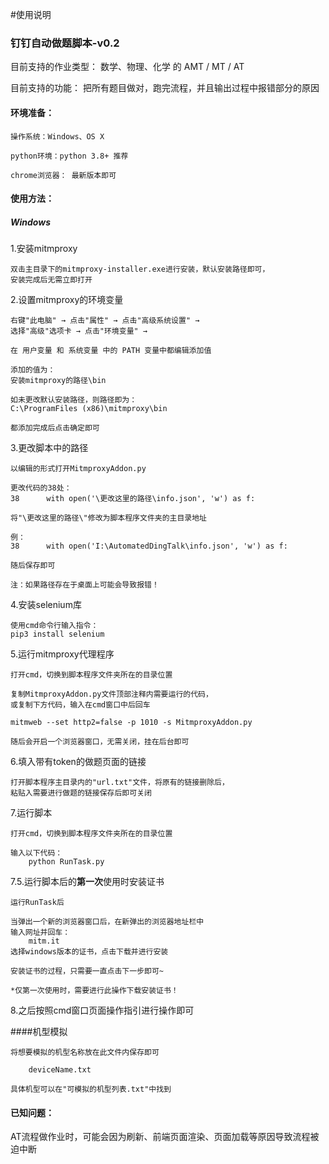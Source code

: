 #使用说明

### 钉钉自动做题脚本-v0.2

目前支持的作业类型：
数学、物理、化学 的 AMT / MT / AT

目前支持的功能：
把所有题目做对，跑完流程，并且输出过程中报错部分的原因

#### 环境准备：
`操作系统：Windows、OS X
`

`python环境：python 3.8+ 推荐
`

`chrome浏览器： 最新版本即可
`

#### 使用方法：

##### Windows

1.安装mitmproxy
    
    双击主目录下的mitmproxy-installer.exe进行安装，默认安装路径即可，
    安装完成后无需立即打开

2.设置mitmproxy的环境变量

    右键"此电脑" → 点击"属性" → 点击"高级系统设置" →
    选择"高级"选项卡 → 点击"环境变量" → 
    
    在 用户变量 和 系统变量 中的 PATH 变量中都编辑添加值
    
    添加的值为：
    安装mitmproxy的路径\bin
    
    如未更改默认安装路径，则路径即为：
    C:\ProgramFiles (x86)\mitmproxy\bin
    
    都添加完成后点击确定即可
    
3.更改脚本中的路径

    以编辑的形式打开MitmproxyAddon.py
    
    更改代码的38处：
    38      with open('\更改这里的路径\info.json', 'w') as f:
    
    将"\更改这里的路径\"修改为脚本程序文件夹的主目录地址
    
    例：
    38      with open('I:\AutomatedDingTalk\info.json', 'w') as f:
    
    随后保存即可
    
    注：如果路径存在于桌面上可能会导致报错！

4.安装selenium库

    使用cmd命令行输入指令：
    pip3 install selenium

5.运行mitmproxy代理程序

    打开cmd，切换到脚本程序文件夹所在的目录位置
    
    复制MitmproxyAddon.py文件顶部注释内需要运行的代码，
    或复制下方代码，输入在cmd窗口中后回车
    
    mitmweb --set http2=false -p 1010 -s MitmproxyAddon.py
    
    随后会开启一个浏览器窗口，无需关闭，挂在后台即可

6.填入带有token的做题页面的链接

    打开脚本程序主目录内的"url.txt"文件，将原有的链接删除后，
    粘贴入需要进行做题的链接保存后即可关闭
    
7.运行脚本
    
    打开cmd，切换到脚本程序文件夹所在的目录位置
    
    输入以下代码：
        python RunTask.py

7.5.运行脚本后的**第一次**使用时安装证书
    
    运行RunTask后
    
    当弹出一个新的浏览器窗口后，在新弹出的浏览器地址栏中
    输入网址并回车：
        mitm.it
    选择windows版本的证书，点击下载并进行安装
    
    安装证书的过程，只需要一直点击下一步即可~
    
    *仅第一次使用时，需要进行此操作下载安装证书！
    
8.之后按照cmd窗口页面操作指引进行操作即可

####机型模拟
    
    将想要模拟的机型名称放在此文件内保存即可
    
        deviceName.txt
    
    具体机型可以在"可模拟的机型列表.txt"中找到



#### 已知问题：

AT流程做作业时，可能会因为刷新、前端页面渲染、页面加载等原因导致流程被迫中断